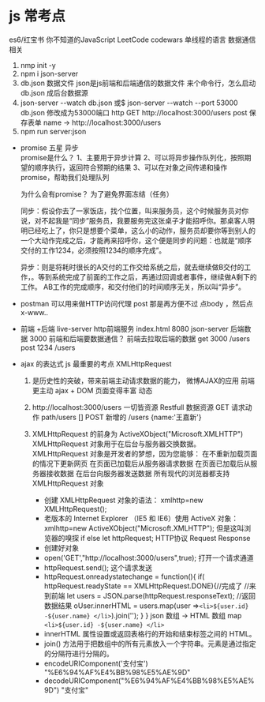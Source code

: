 # js 常考点
es6/红宝书 你不知道的JavaScript LeetCode codewars
单线程的语言 数据通信相关  
1. nmp init -y
2. npm i json-server
3. db.json 数据文件 json是js前端和后端通信的数据文件
    来个命令行，怎么启动db.json 成后台数据源
4. json-server --watch db.json   或$ json-server --watch --port 53000 db.json 修改成为53000端口
    http GET http://localhost:3000/users
    post 保存表单 name -> http://localhost:3000/users
5. npm run server:json
- promise 五星 异步  
    promise是什么？
    1、主要用于异步计算
    2、可以将异步操作队列化，按照期望的顺序执行，返回符合预期的结果
    3、可以在对象之间传递和操作promise，帮助我们处理队列

    为什么会有promise？
    为了避免界面冻结（任务）

    同步：假设你去了一家饭店，找个位置，叫来服务员，这个时候服务员对你说，对不起我是“同步”服务员，我要服务完这张桌子才能招呼你。那桌客人明明已经吃上了，你只是想要个菜单，这么小的动作，服务员却要你等到别人的一个大动作完成之后，才能再来招呼你，这个便是同步的问题：也就是“顺序交付的工作1234，必须按照1234的顺序完成”。

    异步：则是将耗时很长的A交付的工作交给系统之后，就去继续做B交付的工作，。等到系统完成了前面的工作之后，再通过回调或者事件，继续做A剩下的工作。
    AB工作的完成顺序，和交付他们的时间顺序无关，所以叫“异步”。
- postman 可以用来做HTTP访问代理
    post 那是再方便不过
    点body ，然后点x-www..
- 前端 +后端
    live-server http前端服务 index.html 8080
    json-server 后端数据 3000
    前端和后端要数据通信？
    前端去拉取后端的数据
    get 3000 /users
    post 1234 /users
- ajax 的表达式
    js 最重要的考点 XMLHttpRequest
    1. 是历史性的突破，带来前端主动请求数据的能力， 微博AJAX的应用
        前端更主动 ajax + DOM 页面变得丰富 动态
    2. http://localhost:3000/users 一切皆资源 Restfull 数据资源
        GET  请求动作 path/users  []
        POST 新增的 /users {name:'王嘉新'}
    3. XMLHttpRequest 的前身为 ActiveXObject("Microsoft.XMLHTTP")
            XMLHttpRequest 对象用于在后台与服务器交换数据。
            XMLHttpRequest 对象是开发者的梦想，因为您能够：
            在不重新加载页面的情况下更新网页
            在页面已加载后从服务器请求数据
            在页面已加载后从服务器接收数据
            在后台向服务器发送数据
            所有现代的浏览器都支持 XMLHttpRequest 对象

        - 创建 XMLHttpRequest 对象的语法：
            xmlhttp=new XMLHttpRequest();
        - 老版本的 Internet Explorer （IE5 和 IE6）使用 ActiveX 对象：
            xmlhttp=new ActiveXObject("Microsoft.XMLHTTP");
         但是这叫浏览器的嗅探 if else
        let httpRequest; HTTP协议 Request Response
        - 创建好对象
        - open('GET',"http://localhost:3000/users",true); 打开一个请求通道
        - httpRequest.send(); 这个请求发送
        -  httpRequest.onreadystatechange = function(){
            if( httpRequest.readyState == XMLHttpRequest.DONE){//完成了
                //来到前端
                let users = JSON.parse(httpRequest.responseText); //返回数据结果
                oUser.innerHTML = users.map(user =>`<li>${user.id} -${user.name} </li>`).join('');
            }
        }
        json 数组 -> HTML 数组 map `<li>${user.id} -${user.name} </li>`
        - innerHTML 属性设置或返回表格行的开始和结束标签之间的 HTML。
        - join() 方法用于把数组中的所有元素放入一个字符串。元素是通过指定的分隔符进行分隔的。
        - encodeURIComponent('支付宝')
        "%E6%94%AF%E4%BB%98%E5%AE%9D"
        - decodeURIComponent("%E6%94%AF%E4%BB%98%E5%AE%9D")
            "支付宝"        